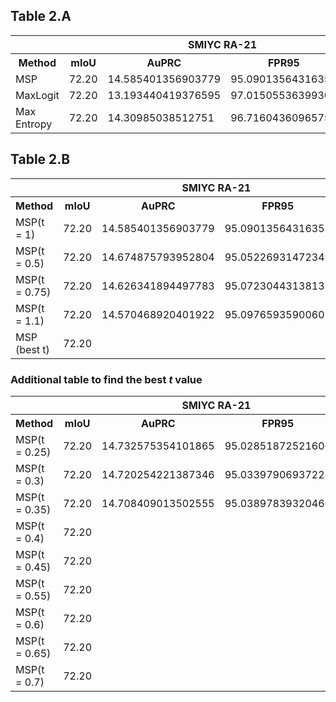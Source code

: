 ## Table 2.A

<table>
    <tr>
        <th>&nbsp;</th>
        <th>&nbsp;</th>
        <th colspan="2">SMIYC RA-21</th>
        <th colspan="2">SMIYC RO-21</th>
        <th colspan="2">FS L&F</th>
        <th colspan="2">FS Static</th>
        <th colspan="2">Road Anomaly</th>
    </tr>
    <tr>
        <th>Method</th>
        <th>mIoU</th>
        <th>AuPRC</th>
        <th>FPR95</th>
        <th>AuPRC</th>
        <th>FPR95</th>
        <th>AuPRC</th>
        <th>FPR95</th>
        <th>AuPRC</th>
        <th>FPR95</th>
        <th>AuPRC</th>
        <th>FPR95</th>
    </tr>
    <tr>
        <td>MSP</td>
        <td>72.20</td>
        <td>14.585401356903779</td>
        <td>95.0901356431635</td>
        <td>0.7207950718249202</td>
        <td>94.76850887668616</td>
        <td>0.2570842553877638</td>
        <td>95.82944403638291</td>
        <td>1.9816943391884303</td>
        <td>95.25857589038725</td>
        <td>9.427066386288296</td>
        <td>95.30102648970976</td>
    </tr>
    <tr>
        <td>MaxLogit</td>
        <td>72.20</td>
        <td>13.193440419376595</td>
        <td>97.01505536399301</td>
        <td>1.1526359149762397</td>
        <td>86.815536551805</td>
        <td>0.21394580411121042</td>
        <td>96.44090145159538</td>
        <td>1.6452745850007513</td>
        <td>96.46148544259148</td>
        <td>8.707969188132811</td>
        <td>93.76407140544615</td>
    </tr>
    <tr>
        <td>Max Entropy</td>
        <td>72.20</td>
        <td>14.30985038512751</td>
        <td>96.71604360965756</td>
        <td>0.8318289657175303</td>
        <td>94.08380013239386</td>
        <td>0.22783632549143573</td>
        <td>96.82750339495139</td>
        <td>1.9517747474583556</td>
        <td>94.11232460375165</td>
        <td>9.111498970089386</td>
        <td>95.3128471240512</td>
    </tr>
</table>

## Table 2.B

<table>
    <tr>
        <th>&nbsp;</th>
        <th>&nbsp;</th>
        <th colspan="2">SMIYC RA-21</th>
        <th colspan="2">SMIYC RO-21</th>
        <th colspan="2">FS L&F</th>
        <th colspan="2">FS Static</th>
        <th colspan="2">Road Anomaly</th>
    </tr>
    <tr>
        <th>Method</th>
        <th>mIoU</th>
        <th>AuPRC</th>
        <th>FPR95</th>
        <th>AuPRC</th>
        <th>FPR95</th>
        <th>AuPRC</th>
        <th>FPR95</th>
        <th>AuPRC</th>
        <th>FPR95</th>
        <th>AuPRC</th>
        <th>FPR95</th>
    </tr>
    <tr>
        <td>MSP(t = 1)</td>
        <td>72.20</td>
        <td>14.585401356903779</td>
        <td>95.0901356431635</td>
        <td>0.7207950718249202</td>
        <td>94.76850887668616</td>
        <td>0.2570842553877638</td>
        <td>95.82944403638291</td>
        <td>1.9816943391884303</td>
        <td>95.25857589038725</td>
        <td>9.427066386288296</td>
        <td>95.30102648970976</td>
    </tr>
    <tr>
        <td>MSP(t = 0.5)</td>
        <td>72.20</td>
        <td>14.674875793952804</td>
        <td>95.05226931472349</td>
        <td>0.6988487308183258</td>
        <td>94.88563889724635</td>
        <td>0.2683507685862463</td>
        <td>95.40641872511803</td>
        <td>2.0169915824420466</td>
        <td>95.18328207465945</td>
        <td>9.606395469533675</td>
        <td>95.1719109696391</td>
    </tr>
    <tr>
        <td>MSP(t = 0.75)</td>
        <td>72.20</td>
        <td>14.626341894497783</td>
        <td>95.07230443138135</td>
        <td>0.7100452617760324</td>
        <td>94.82685175746795</td>
        <td>0.2623923720299961</td>
        <td>95.61697289677528</td>
        <td>1.996841576561588</td>
        <td>95.22665815571996</td>
        <td>9.509436292097776</td>
        <td>95.24391538557559</td>
    </tr>
    <tr>
        <td>MSP(t = 1.1)</td>
        <td>72.20</td>
        <td>14.570468920401922</td>
        <td>95.09765935900602</td>
        <td>0.7248899313771224</td>
        <td>94.74540577938056</td>
        <td>0.25511009187392325</td>
        <td>95.91322006801302</td>
        <td>1.9765275504579554</td>
        <td>95.26742275465554</td>
        <td>9.397905876023078</td>
        <td>95.31940378289363</td>
    </tr>
    <tr>
        <td>MSP (best t)</td>
        <td>72.20</td>
        <td></td>
        <td></td>
        <td></td>
        <td></td>
        <td></td>
        <td></td>
        <td></td>
        <td></td>
        <td></td>
        <td></td>
    </tr>
</table>


### Additional table to find the best $t$ value

<table>
    <tr>
        <th>&nbsp;</th>
        <th>&nbsp;</th>
        <th colspan="2">SMIYC RA-21</th>
        <th colspan="2">SMIYC RO-21</th>
        <th colspan="2">FS L&F</th>
        <th colspan="2">FS Static</th>
        <th colspan="2">Road Anomaly</th>
    </tr>
    <tr>
        <th>Method</th>
        <th>mIoU</th>
        <th>AuPRC</th>
        <th>FPR95</th>
        <th>AuPRC</th>
        <th>FPR95</th>
        <th>AuPRC</th>
        <th>FPR95</th>
        <th>AuPRC</th>
        <th>FPR95</th>
        <th>AuPRC</th>
        <th>FPR95</th>
    </tr>
    <tr>
        <td>MSP(t = 0.25)</td>
        <td>72.20</td>
        <td>14.732575354101865</td>
        <td>95.02851872521606</td>
        <td>0.6872952754595526</td>
        <td>94.94425104737381</td>
        <td>0.27508325655798904</td>
        <td>95.20359288620924</td>
        <td>2.044816435758611</td>
        <td>95.10809151533068</td>
        <td>9.719309484066928</td>
        <td>95.08998187787154</td>
    </tr>
    <tr>
        <td>MSP(t = 0.3)</td>
        <td>72.20</td>
        <td>14.720254221387346</td>
        <td>95.03397906937228</td>
        <td>0.6895916913981494</td>
        <td>94.93324453397169</td>
        <td>0.2736612892465979</td>
        <td>95.24361145001232</td>
        <td>2.038481768811221</td>
        <td>95.12526247372402</td>
        <td>9.695415605376093</td>
        <td>95.10751676559052</td>
    </tr>
    <tr>
        <td>MSP(t = 0.35)</td>
        <td>72.20</td>
        <td>14.708409013502555</td>
        <td>95.03897839320466</td>
        <td>0.6919366031222298</td>
        <td>94.92129692218842</td>
        <td>0.27228101672052546</td>
        <td>95.28393611231218</td>
        <td>2.032578903541258</td>
        <td>95.14240744375002</td>
        <td>9.6720673343275</td>
        <td>95.1239833396254</td>
    </tr>
    <tr>
        <td>MSP(t = 0.4)</td>
        <td>72.20</td>
        <td></td>
        <td></td>
        <td></td>
        <td></td>
        <td></td>
        <td></td>
        <td></td>
        <td></td>
        <td></td>
        <td></td>
    </tr>
    <tr>
        <td>MSP(t = 0.45)</td>
        <td>72.20</td>
        <td></td>
        <td></td>
        <td></td>
        <td></td>
        <td></td>
        <td></td>
        <td></td>
        <td></td>
        <td></td>
        <td></td>
    </tr>
    <tr>
        <td>MSP(t = 0.55)</td>
        <td>72.20</td>
        <td></td>
        <td></td>
        <td></td>
        <td></td>
        <td></td>
        <td></td>
        <td></td>
        <td></td>
        <td></td>
        <td></td>
    </tr>
    <tr>
        <td>MSP(t = 0.6)</td>
        <td>72.20</td>
        <td></td>
        <td></td>
        <td></td>
        <td></td>
        <td></td>
        <td></td>
        <td></td>
        <td></td>
        <td></td>
        <td></td>
    </tr>
    <tr>
        <td>MSP(t = 0.65)</td>
        <td>72.20</td>
        <td></td>
        <td></td>
        <td></td>
        <td></td>
        <td></td>
        <td></td>
        <td></td>
        <td></td>
        <td></td>
        <td></td>
    </tr>
    <tr>
        <td>MSP(t = 0.7)</td>
        <td>72.20</td>
        <td></td>
        <td></td>
        <td></td>
        <td></td>
        <td></td>
        <td></td>
        <td></td>
        <td></td>
        <td></td>
        <td></td>
    </tr>
</table>